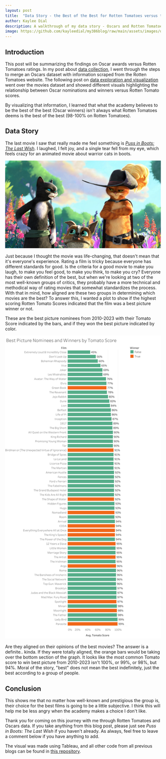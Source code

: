 ```yaml
---
layout: post
title:  "Data Story - the Best of the Best for Rotten Tomatoes versus the Academy"
author: Kaylee Dial
description: A walkthrough of my data story - Oscars and Rotten Tomatoes data
image: https://github.com/kayleedial/my386blog/raw/main/assets/images/dsbanner.png
---
```


## Introduction

This post will be summarizing the findings on Oscar awards versus Rotten Tomatoes ratings. In my post about [data collection](https://kayleedial.github.io/my386blog/2023/03/16/data-collection.html), I went through the steps to merge an Oscars dataset with information scraped from the Rotten Tomatoes website. The following post on [data exploration and visualization](https://kayleedial.github.io/my386blog/2023/03/30/oscars-eda.html) went over the movies dataset and showed different visuals highlighting the relationship between Oscar nominations and winners versus Rotten Tomato scores.

By visualizing that information, I learned that what the academy believes to be the best of the best (Oscar winners) isn't always what Rotten Tomatoes deems is the best of the best (98-100% on Rotten Tomatoes).

## Data Story

The last movie I saw that really made me feel something is <i>[Puss in Boots: The Last Wish](https://www.rottentomatoes.com/m/puss_in_boots_the_last_wish)</i>. I laughed, I felt joy, and a single tear fell from my eye, which feels crazy for an animated movie about warrior cats in boots. 

![Image](https://github.com/kayleedial/my386blog/raw/main/assets/images/pussinboots.png)

Just because I thought the movie was life-changing, that doesn't mean that it's everyone's experience. Rating a film is tricky because everyone has different standards for good. Is the criteria for a good movie to make you laugh, to make you feel good, to make you think, to make you cry? Everyone has their own definition of the best, but when we're looking at two of the most well-known groups of critics, they probably have a more technical and methodical way of rating movies that somewhat standardizes the process. With that in mind, how aligned are these two groups in determining which movies are the best? To answer this, I wanted a plot to show if the highest scoring Rotten Tomato Scores indicated that the film was a best picture winner or not. 

These are the best picture nominees from 2010-2023 with their Tomato Score indicated by the bars, and if they won the best picture indicated by color.

![Image](https://github.com/kayleedial/my386blog/raw/main/assets/images/MoviesScores.png)

Are they aligned on their opinions of the best movies? The answer is a definite.. kinda. If they were totally aligned, the orange bars would be taking over the bottom section of the graph. It looks like the most common Tomato score to win best picture from 2010-2023 isn't 100%, or 99%, or 98%, but 94%. Moral of the story, "best" does not mean the best indefinitely, just the best according to a group of people.

## Conclusion

This shows me that no matter how well-known and prestigious the group is, their choice for the best films is going to be a little subjective. I think this will help me be less angry when the academy makes a choice I don't like. 

Thank you for coming on this journey with me through Rotten Tomatoes and Oscars data. If you take anything from this blog post, please just see <i>Puss in Boots: The Last Wish</i> if you haven't already. As always, feel free to leave a comment below if you have anything to add. 

The visual was made using Tableau, and all other code from all previous blogs can be found in [this repository](https://github.com/kayleedial/Blog-3a-data-collection).